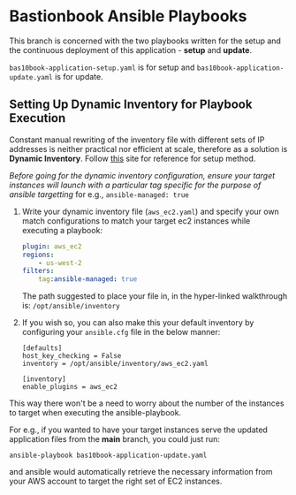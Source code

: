 # Bastionbook Ansible Playbooks

This branch is concerned with the two playbooks written for the setup and the continuous deployment of this application - **setup** and **update**.

`bas10book-application-setup.yaml` is for setup and `bas10book-application-update.yaml` is for update.

## Setting Up Dynamic Inventory for Playbook Execution

Constant manual rewriting of the inventory file with different sets of IP addresses is neither practical nor efficient at scale, therefore as a solution is **Dynamic Inventory**. Follow [this](https://devopscube.com/setup-ansible-aws-dynamic-inventory/) site for reference for setup method.

*Before going for the dynamic inventory configuration, ensure your target instances will launch with a particular tag specific for the purpose of ansible targetting* for e.g., `ansible-managed: true`

1) Write your dynamic inventory file (`aws_ec2.yaml`) and specify your own match configurations to match your target ec2 instances while executing a playbook:

    ``` yaml
    plugin: aws_ec2
    regions:
        - us-west-2
    filters:
        tag:ansible-managed: true
    ```
    The path suggested to place your file in, in the hyper-linked walkthrough is: `/opt/ansible/inventory`

2) If you wish so, you can also make this your default inventory by configuring your `ansible.cfg` file in the below manner:

    ``` CONF
    [defaults]
    host_key_checking = False
    inventory = /opt/ansible/inventory/aws_ec2.yaml

    [inventory]
    enable_plugins = aws_ec2
    ```

This way there won't be a need to worry about the number of the instances to target when executing the ansible-playbook.

For e.g., if you wanted to have your target instances serve the updated application files from the **main** branch, you could just run:

`ansible-playbook bas10book-application-update.yaml` 

and ansible would automatically retrieve the necessary information from your AWS account to target the right set of EC2 instances. 
